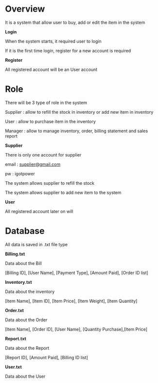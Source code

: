 # Overview
It is a system that allow user to buy, add or edit the item in the system


**Login**

When the system starts, it required user to login

If it is the first time login, register for a new account is required

**Register**

All registered account will be an User account



# Role
There will be 3 type of role in the system

Supplier    : allow to refill the stock in inventory or add new item in inventory

User        : allow to purchase item in the inventory

Manager     : allow to manage inventory, order, billing statement and sales report


**Supplier**

There is only one account for supplier

email       : supplier@gmail.com

pw          : igotpower

The system allows supplier to refill the stock

The system allows supplier to add new item to the system

**User**

All registered account later on will 

# Database
All data is saved in .txt file type

**Billing.txt**

Data about the Bill

[Billing ID], [User Name], [Payment Type], [Amount Paid], [Order ID list]

**Inventory.txt**

Data about the inventory

[Item Name], [Item ID], [Item Price], [Item Weight], [Item Quantity]

**Order.txt**

Data about the Order

[Item Name], [Order ID], [User Name], [Quantity Purchase],[Item Price]

**Report.txt**

Data about the Report

[Report ID], [Amount Paid], [Billing ID list]

**User.txt**

Data about the User